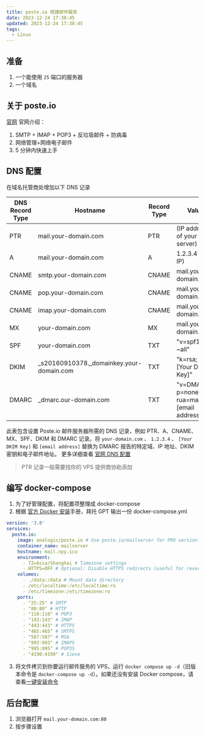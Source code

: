 ```yaml
---
title: poste.io 搭建邮件服务
date: 2023-12-24 17:38:45
updated: 2023-12-24 17:38:45
tags:
  - Linux
---
```

## 准备
1. 一个能使用 `25` 端口的服务器
2. 一个域名
## 关于 poste.io
[官网](https://poste.io/)
官网介绍：
1. SMTP + IMAP + POP3 + 反垃圾邮件 + 防病毒  
2. 网络管理+网络电子邮件  
3. 5 分钟内快速上手
## DNS 配置
在域名托管商处增加以下 DNS 记录

| DNS Record Type | Hostname                                 | Record Type | Value                                       |
|-----------------|------------------------------------------|-------------|---------------------------------------------|
| PTR             | mail.your-domain.com                     | PTR         | (IP address of your server)                 |
| A               | mail.your-domain.com                     | A           | 1.2.3.4 (your IP)                           |
| CNAME           | smtp.your-domain.com                     | CNAME       | mail.your-domain.com                        |
| CNAME           | pop.your-domain.com                      | CNAME       | mail.your-domain.com                        |
| CNAME           | imap.your-domain.com                     | CNAME       | mail.your-domain.com                        |
| MX              | your-domain.com                          | MX          | mail.your-domain.com                        |
| SPF             | your-domain.com                          | TXT         | "v=spf1 mx ~all"                            |
| DKIM            | _s20160910378._domainkey.your-domain.com | TXT         | "k=rsa; p=[Your DKIM Key]"                  |
| DMARC           | _dmarc.our-domain.com                    | TXT         | "v=DMARC1; p=none; rua=mailto:[email address]" |

此表包含设置 Poste.io 邮件服务器所需的 DNS 记录，例如 PTR、A、CNAME、MX、SPF、DKIM 和 DMARC 记录。将 `your-domain.com` 、 `1.2.3.4` 、 `[Your DKIM Key]` 和 `[email address]` 替换为 DMARC 报告的特定域、IP 地址、DKIM 密钥和电子邮件地址​​。
更多详细查看 [官网 DNS 配置](https://poste.io/doc/configuring-dns)
>PTR 记录一般需要找你的 VPS 提供商协助添加
## 编写 docker-compose
1. 为了好管理配置，将配置项整理成 docker-compose
2. 根据 [官方 Docker 安装](https://poste.io/doc/getting-started)手册，拜托 GPT 输出一份 docker-compose.yml
```yml
version: '3.8'
services:
  poste.io:
    image: analogic/poste.io # Use poste.io/mailserver for PRO version
    container_name: mailserver
    hostname: mail.npy.icu
    environment:
      - TZ=Asia/Shanghai # Timezone settings
      - HTTPS=OFF # Optional: Disable HTTPS redirects (useful for reverse proxy setups)
    volumes:
      - ./data:/data # Mount data directory
      - /etc/localtime:/etc/localtime:ro
      - /etc/timezone:/etc/timezone:ro
    ports:
      - "25:25" # SMTP
      - "80:80" # HTTP
      - "110:110" # POP3
      - "143:143" # IMAP
      - "443:443" # HTTPS
      - "465:465" # SMTPS
      - "587:587" # MSA
      - "993:993" # IMAPS
      - "995:995" # POP3S
      - "4190:4190" # Sieve
```
3. 将文件拷贝到你要运行邮件服务的 VPS，运行 `docker compose up -d`（旧版本命令是 `docker-compose up -d`）。如果还没有安装 Docker compose，请查看[一键安装命令](https://noooy.com/2023/12/e76f8f1a9ce2.html#Docker%E3%80%81Docker-Compose-%E5%AE%98%E6%96%B9%E4%B8%80%E9%94%AE%E5%AE%89%E8%A3%85)
## 后台配置
1. 浏览器打开 `mail.your-domain.com:80`
2. 按步骤设置